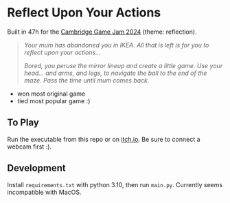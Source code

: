 # Reflect Upon Your Actions 

Built in 47h for the [Cambridge Game Jam 2024](https://itch.io/jam/camgamjam24) (theme: reflection).

> _Your mum has abandoned you in IKEA. All that is left is for you to reflect upon your actions..._
> 
> _Bored, you peruse the mirror lineup and create a little game. Use your head... and arms, and legs, to navigate the ball to the end of the maze. Pass the time until mum comes back._

- won most original game
- tied most popular game :)

## To Play
Run the executable from this repo or on [itch.io](https://dylanmoss.itch.io/reflect-upon-you-actions). Be sure to connect a webcam first :).

## Development
Install `requirements.txt` with python 3.10, then run `main.py`. Currently seems incompatible with MacOS.
